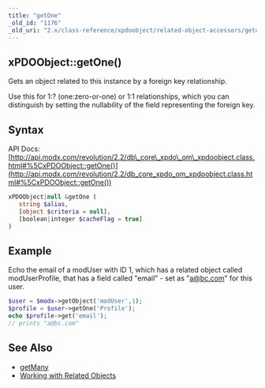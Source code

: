 ```yaml
---
title: "getOne"
_old_id: "1176"
_old_uri: "2.x/class-reference/xpdoobject/related-object-accessors/getone"
---
```


## xPDOObject::getOne()

Gets an object related to this instance by a foreign key relationship.

Use this for 1:? (one:zero-or-one) or 1:1 relationships, which you can distinguish by setting the nullability of the field representing the foreign key.

## Syntax

API Docs: [http://api.modx.com/revolution/2.2/db\_core\_xpdo\_om\_xpdoobject.class.html#%5CxPDOObject::getOne()](http://api.modx.com/revolution/2.2/db_core_xpdo_om_xpdoobject.class.html#%5CxPDOObject::getOne())

``` php 
xPDOObject|null &getOne (
   string $alias,
   [object $criteria = null],
   [boolean|integer $cacheFlag = true]
)
```

## Example

Echo the email of a modUser with ID 1, which has a related object called modUserProfile, that has a field called "email" - set as "a@bc.com" for this user.

``` php 
$user = $modx->getObject('modUser',1);
$profile = $user->getOne('Profile');
echo $profile->get('email');
// prints "a@bc.com"
```

## See Also

- [getMany](/xpdo/2.x/class-reference/xpdoobject/related-object-accessors/getmany "getMany")
- [Working with Related Objects](/xpdo/2.x/getting-started/using-your-xpdo-model/working-with-related-objects "Working with Related Objects")